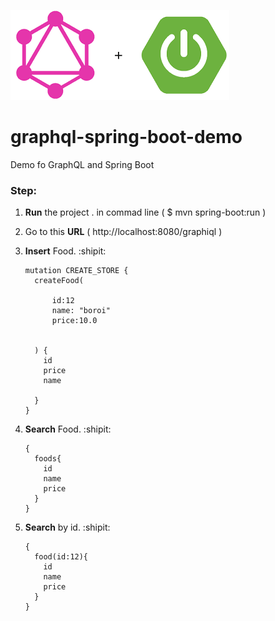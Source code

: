 
![This is an image](https://github.com/ismailraju/graphQLDemo/blob/main/graphql-spring-boot.png)
# graphql-spring-boot-demo
Demo fo GraphQL and Spring Boot

### Step:  
1. **Run** the project . in commad line ( $ mvn spring-boot:run )
2. Go to this **URL** ( http://localhost:8080/graphiql )
3. **Insert** Food. :shipit:
    ```
    mutation CREATE_STORE {
      createFood(

          id:12
          name: "boroi"
          price:10.0


      ) {
        id 
        price
        name

      }
    }
    ```
  
 4. **Search** Food. :shipit:

    ```
    {
      foods{
        id
        name
        price
      }
    }
    ```

5. **Search** by id. :shipit:
    ```
    {
      food(id:12){
        id
        name
        price
      }
    }
    ```

